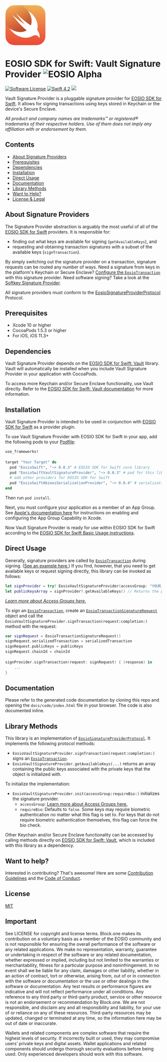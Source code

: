 ![Swift Logo](https://github.com/EOSIO/eosio-swift-vault-signature-provider/blob/master/img/swift-logo.png)
# EOSIO SDK for Swift: Vault Signature Provider ![EOSIO Alpha](https://img.shields.io/badge/EOSIO-Alpha-blue.svg)

[![Software License](https://img.shields.io/badge/license-MIT-lightgrey.svg)](https://github.com/EOSIO/eosio-swift/blob/master/LICENSE)
[![Swift 4.2](https://img.shields.io/badge/Language-Swift_4.2-orange.svg)](https://swift.org)
![](https://img.shields.io/badge/Deployment%20Target-iOS%2011.3-blue.svg)

Vault Signature Provider is a pluggable signature provider for [EOSIO SDK for Swift](https://github.com/EOSIO/eosio-swift). It allows for signing transactions using keys stored in Keychain or the device's Secure Enclave.

*All product and company names are trademarks™ or registered® trademarks of their respective holders. Use of them does not imply any affiliation with or endorsement by them.*

## Contents

- [About Signature Providers](#about-signature-providers)
- [Prerequisites](#prerequisites)
- [Dependencies](#dependencies)
- [Installation](#installation)
- [Direct Usage](#direct-usage)
- [Documentation](#documentation)
- [Library Methods](#library-methods)
- [Want to Help?](#want-to-help)
- [License & Legal](#license)

## About Signature Providers

The Signature Provider abstraction is arguably the most useful of all of the [EOSIO SDK for Swift](https://github.com/EOSIO/eosio-swift) providers. It is responsible for:

* finding out what keys are available for signing (`getAvailableKeys`), and
* requesting and obtaining transaction signatures with a subset of the available keys (`signTransaction`).

By simply switching out the signature provider on a transaction, signature requests can be routed any number of ways. Need a signature from keys in the platform's Keychain or Secure Enclave? [Configure the `EosioTransaction`](https://github.com/EOSIO/eosio-swift#basic-usage) with this signature provider. Need software signing? Take a look at the [Softkey Signature Provider](https://github.com/EOSIO/eosio-swift-softkey-signature-provider).

All signature providers must conform to the [EosioSignatureProviderProtocol](https://github.com/EOSIO/eosio-swift/blob/master/EosioSwift/EosioSignatureProviderProtocol/EosioSignatureProviderProtocol.swift) Protocol.

## Prerequisites

* Xcode 10 or higher
* CocoaPods 1.5.3 or higher
* For iOS, iOS 11.3+

## Dependencies

Vault Signature Provider depends on the [EOSIO SDK for Swift: Vault](https://github.com/EOSIO/eosio-swift-vault) library. Vault will automatically be installed when you include Vault Signature Provider in your application with CocoaPods.

To access more Keychain and/or Secure Enclave functionality, use Vault directly. Refer to the [EOSIO SDK for Swift: Vault documentation](https://github.com/EOSIO/eosio-swift-vault) for more information.

## Installation

Vault Signature Provider is intended to be used in conjunction with [EOSIO SDK for Swift](https://github.com/EOSIO/eosio-swift) as a provider plugin.

To use Vault Signature Provider with EOSIO SDK for Swift in your app, add the following pods to your [Podfile](https://guides.cocoapods.org/syntax/podfile.html):

```ruby
use_frameworks!

target "Your Target" do
  pod "EosioSwift", "~> 0.0.3" # EOSIO SDK for Swift core library
  pod "EosioSwiftVaultSignatureProvider", "~> 0.0.3" # pod for this library
  # add other providers for EOSIO SDK for Swift
  pod "EosioSwiftAbieosSerializationProvider", "~> 0.0.4" # serialization provider
end
```

Then run `pod install`.

Next, you must configure your application as a member of an App Group. See [Apple's documentation here](https://developer.apple.com/documentation/security/keychain_services/keychain_items/sharing_access_to_keychain_items_among_a_collection_of_apps#2974917) for instructions on enabling and configuring the App Group Capability in Xcode.

Now Vault Signature Provider is ready for use within EOSIO SDK for Swift according to the [EOSIO SDK for Swift Basic Usage instructions](https://github.com/EOSIO/eosio-swift/tree/master#basic-usage).

## Direct Usage

Generally, signature providers are called by [`EosioTransaction`](https://github.com/EOSIO/eosio-swift/blob/master/EosioSwift/EosioTransaction/EosioTransaction.swift) during signing. ([See an example here.](https://github.com/EOSIO/eosio-swift#basic-usage)) If you find, however, that you need to get available keys or request signing directly, this library can be invoked as follows:

```swift
let signProvider = try? EosioVaultSignatureProvider(accessGroup: "YOUR_ACCESS_GROUP")
let publicKeysArray = signProvider?.getAvailableKeys() // Returns the public keys.
```

_[Learn more about Access Groups here.](https://developer.apple.com/documentation/security/keychain_services/keychain_items/sharing_access_to_keychain_items_among_a_collection_of_apps)_

To sign an [`EosioTransaction`](https://github.com/EOSIO/eosio-swift/blob/master/EosioSwift/EosioTransaction/EosioTransaction.swift), create an [`EosioTransactionSignatureRequest`](https://github.com/EOSIO/eosio-swift/blob/master/EosioSwift/EosioSignatureProviderProtocol/EosioSignatureProviderProtocol.swift) object and call the `EosioVaultSignatureProvider.signTransaction(request:completion:)` method with the request:

```swift
var signRequest = EosioTransactionSignatureRequest()
signRequest.serializedTransaction = serializedTransaction
signRequest.publicKeys = publicKeys
signRequest.chainId = chainId

signProvider.signTransaction(request: signRequest) { (response) in
    ...
}
```

## Documentation

Please refer to the generated code documentation by cloning this repo and opening the `docs/code/index.html` file in your browser. The code is also documented inline.

## Library Methods

This library is an implementation of [`EosioSignatureProviderProtocol`](https://github.com/EOSIO/eosio-swift/blob/master/EosioSwift/EosioSignatureProviderProtocol/EosioSignatureProviderProtocol.swift). It implements the following protocol methods:

* `EosioVaultSignatureProvider.signTransaction(request:completion:)` signs an [`EosioTransaction`](https://github.com/EOSIO/eosio-swift/blob/master/EosioSwift/EosioTransaction/EosioTransaction.swift).
* `EosioVaultSignatureProvider.getAvailableKeys(...)` returns an array containing the public keys associated with the private keys that the object is initialized with.

To initialize the implementation:

* `EosioVaultSignatureProvider.init(accessGroup:requireBio:)` initializes the signature provider.
  * `accessGroup`: [Learn more about Access Groups here.](https://developer.apple.com/documentation/security/keychain_services/keychain_items/sharing_access_to_keychain_items_among_a_collection_of_apps)
  * `requireBio`: Defaults to `false`. Some keys may require biometric authentication no matter what this flag is set to. For keys that do not require biometric authentication themselves, this flag can force the bio check.

Other Keychain and/or Secure Enclave functionality can be accessed by calling methods directly on [EOSIO SDK for Swift: Vault](https://github.com/EOSIO/eosio-swift-vault), which is included with this library as a dependency.

## Want to help?

Interested in contributing? That's awesome! Here are some [Contribution Guidelines](https://github.com/EOSIO/eosio-swift-vault-signature-provider/blob/master/CONTRIBUTING.md) and the [Code of Conduct](https://github.com/EOSIO/eosio-swift-vault-signature-provider/blob/master/CONTRIBUTING.md#conduct).

## License

[MIT](https://github.com/EOSIO/eosio-swift-vault-signature-provider/blob/master/LICENSE)

## Important

See LICENSE for copyright and license terms.  Block.one makes its contribution on a voluntary basis as a member of the EOSIO community and is not responsible for ensuring the overall performance of the software or any related applications.  We make no representation, warranty, guarantee or undertaking in respect of the software or any related documentation, whether expressed or implied, including but not limited to the warranties or merchantability, fitness for a particular purpose and noninfringement. In no event shall we be liable for any claim, damages or other liability, whether in an action of contract, tort or otherwise, arising from, out of or in connection with the software or documentation or the use or other dealings in the software or documentation.  Any test results or performance figures are indicative and will not reflect performance under all conditions.  Any reference to any third party or third-party product, service or other resource is not an endorsement or recommendation by Block.one.  We are not responsible, and disclaim any and all responsibility and liability, for your use of or reliance on any of these resources. Third-party resources may be updated, changed or terminated at any time, so the information here may be out of date or inaccurate.

Wallets and related components are complex software that require the highest levels of security.  If incorrectly built or used, they may compromise users’ private keys and digital assets. Wallet applications and related components should undergo thorough security evaluations before being used.  Only experienced developers should work with this software.
